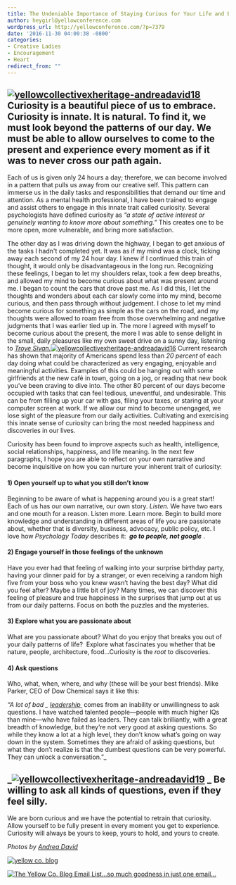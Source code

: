 ```yaml
---
title: The Undeniable Importance of Staying Curious for Your Life and Business
author: heygirl@yellowconference.com
wordpress_url: http://yellowconference.com/?p=7379
date: '2016-11-30 04:00:38 -0800'
categories:
- Creative Ladies
- Encouragement
- Heart
redirect_from: ""
---
```


## [![yellowcollectivexheritage-andreadavid18](http://yellowconference.com/wp-content/uploads/2016/11/YellowCollectivexHeritage-AndreaDavid18.jpg)](http://yellowconference.com/wp-content/uploads/2016/11/YellowCollectivexHeritage-AndreaDavid18.jpg)Curiosity is a beautiful piece of us to embrace. Curiosity is innate. It is natural. To find it, we must look beyond the patterns of our day. We must be able to allow ourselves to come to the present and experience every moment as if it was to never cross our path again.

Each of us is given only 24 hours a day; therefore, we can become involved in a pattern that pulls us away from our creative self. This pattern can immerse us in the daily tasks and responsibilities that demand our time and attention. As a mental health professional, I have been trained to engage and assist others to engage in this innate trait called curiosity. Several psychologists have defined curiosity as _“a state of active interest or genuinely wanting to know more about something.”_ This creates one to be more open, more vulnerable, and bring more satisfaction.

The other day as I was driving down the highway, I began to get anxious of the tasks I hadn't completed yet. It was as if my mind was a clock, ticking away each second of my 24 hour day. I knew if I continued this train of thought, it would only be disadvantageous in the long run. Recognizing these feelings, I began to let my shoulders relax, took a few deep breaths, and allowed my mind to become curious about what was present around me. I began to count the cars that drove past me. As I did this, I let the thoughts and wonders about each car slowly come into my mind, become curious, and then pass through without judgement. I chose to let my mind become curious for something as simple as the cars on the road, and my thoughts were allowed to roam free from those overwhelming and negative judgments that I was earlier tied up in. The more I agreed with myself to become curious about the present, the more I was able to sense delight in the small, daily pleasures like my own sweet drive on a sunny day, listening to _[Troye Sivan.](http://www.troyesivan.com/)_[![yellowcollectivexheritage-andreadavid16](http://yellowconference.com/wp-content/uploads/2016/11/YellowCollectivexHeritage-AndreaDavid16.jpg)](http://yellowconference.com/wp-content/uploads/2016/11/YellowCollectivexHeritage-AndreaDavid16.jpg) Current research has shown that majority of Americans spend less than _20 percent_ of each day doing what could be characterized as very engaging, enjoyable and meaningful activities. Examples of this could be hanging out with some girlfriends at the new café in town, going on a jog, or reading that new book you’ve been craving to dive into. The other 80 percent of our days become occupied with tasks that can feel tedious, uneventful, and undesirable. This can be from filling up your car with gas, filing your taxes, or staring at your computer screen at work. If we allow our mind to become unengaged, we lose sight of the pleasure from our daily activities. Cultivating and exercising this innate sense of curiosity can bring the most needed happiness and discoveries in our lives.

Curiosity has been found to improve aspects such as health, intelligence, social relationships, happiness, and life meaning. In the next few paragraphs, I hope you are able to reflect on your own narrative and become inquisitive on how you can nurture your inherent trait of curiosity:

#### 1) **Open yourself up to what you still don’t know**

Beginning to be aware of what is happening around you is a great start! Each of us has our own narrative, our own story. _Listen._ We have two ears and one mouth for a reason. Listen more. Learn more. Begin to build more knowledge and understanding in different areas of life you are passionate about, whether that is diversity, business, advocacy, public policy, etc. I love how _Psychology Today_ describes it:  _**go to people, not google**_ .

#### 2) **Engage yourself in those feelings of the unknown**

Have you ever had that feeling of walking into your surprise birthday party, having your dinner paid for by a stranger, or even receiving a random high five from your boss who you knew wasn’t having the best day? What did you feel after? Maybe a little bit of joy? Many times, we can discover this feeling of pleasure and true happiness in the surprises that jump out at us from our daily patterns. Focus on both the puzzles and the mysteries.

#### 3) **Explore what you are passionate about**

What are you passionate about? What do you enjoy that breaks you out of your daily patterns of life?  Explore what fascinates you whether that be nature, people, architecture, food...Curiosity is the _root_ to discoveries.

#### 4) **Ask questions**

Who, what, when, where, and why (these will be your best friends). Mike Parker, CEO of Dow Chemical says it like this:

_“A lot of bad _ [_leadership_ ](https://www.psychologytoday.com/basics/leadership)_ comes from an inability or unwillingness to ask questions. I have watched talented people—people with much higher IQs than mine—who have failed as leaders. They can talk brilliantly, with a great breadth of knowledge, but they’re not very good at asking questions. So while they know a lot at a high level, they don’t know what’s going on way down in the system. Sometimes they are afraid of asking questions, but what they don’t realize is that the dumbest questions can be very powerful. They can unlock a conversation.”_

## _[![yellowcollectivexheritage-andreadavid19](http://yellowconference.com/wp-content/uploads/2016/11/YellowCollectivexHeritage-AndreaDavid19.jpg)](http://yellowconference.com/wp-content/uploads/2016/11/YellowCollectivexHeritage-AndreaDavid19.jpg) _ Be willing to ask all kinds of questions, even if they feel silly.

We are born curious and we have the potential to retrain that curiosity. Allow yourself to be fully present in every moment you get to experience. Curiosity will always be yours to keep, yours to hold, and yours to create.

_Photos by [Andrea David](http://andreadavid.co/)_

[![yellow co. blog](http://yellowconference.com/wp-content/uploads/2015/12/kristitriplett.jpg)](https://endearingtraveler.wordpress.com/)

[![The Yellow Co. Blog Email List...so much goodness in just one email...](http://yellowconference.com/wp-content/uploads/2016/07/EMAIL-LIST.png)](http://yellowconference.us3.list-manage2.com/subscribe?u=3f8e45f74e0653e404965e2ef&id=7cb1ced4ff)
